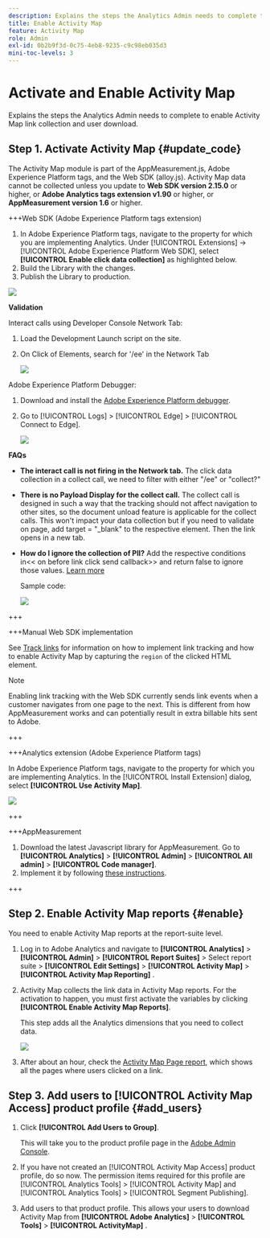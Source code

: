 ```yaml
---
description: Explains the steps the Analytics Admin needs to complete to enable Activity Map link collection and user download.
title: Enable Activity Map
feature: Activity Map
role: Admin
exl-id: 0b2b9f3d-0c75-4eb8-9235-c9c98eb035d3
mini-toc-levels: 3
---
```


# Activate and Enable Activity Map

Explains the steps the Analytics Admin needs to complete to enable Activity Map link collection and user download.

## Step 1. Activate Activity Map {#update_code}

The Activity Map module is part of the AppMeasurement.js, Adobe Experience Platform tags, and the Web SDK (alloy.js). Activity Map data cannot be collected unless you update to **Web SDK version 2.15.0** or higher, or **Adobe Analytics tags extension v1.90** or higher, or **AppMeasurement version 1.6** or higher. 

+++Web SDK (Adobe Experience Platform tags extension)

1. In Adobe Experience Platform tags, navigate to the property for which you are implementing Analytics. Under [!UICONTROL Extensions] -> [!UICONTROL Adobe Experience Platform Web SDK], select **[!UICONTROL Enable click data collection]** as highlighted below. 
1. Build the Library with the changes.
1. Publish the Library to production.

![](assets/web_sdk.png)

**Validation**

Interact calls using Developer Console Network Tab:

1. Load the Development Launch script on the site.
1. On Click of Elements, search for '/ee' in the Network Tab

   ![](assets/validation1.png)

Adobe Experience Platform Debugger:

1. Download and install the [Adobe Experience Platform debugger](https://chrome.google.com/webstore/detail/adobe-experience-platform/bfnnokhpnncpkdmbokanobigaccjkpo).
1. Go to [!UICONTROL Logs] > [!UICONTROL Edge] > [!UICONTROL Connect to Edge]. 

   ![](assets/validation2.jpg)

**FAQs**

* **The interact call is not firing in the Network tab.**
   The click data collection in a collect call, we need to filter with either "/ee" or "collect?"

* **There is no Payload Display for the collect call.**
   The collect call is designed in such a way that the tracking should not affect  navigation to other sites, so the document unload feature is applicable for the collect calls. This won't impact your data collection but if you need to validate on page, add target = "_blank" to the respective element. Then the link opens in a new tab.

* **How do I ignore the collection of PII?**
   Add the respective conditions in<< on before link click send callback>> and return false to ignore those values. [Learn more](https://experienceleague.adobe.com/docs/experience-platform/edge/fundamentals/configuring-the-sdk.html?lang=en)  
   
   Sample code:

   ![](assets/sample-code.png)

+++

+++Manual Web SDK implementation

See [Track links](https://experienceleague.adobe.com/docs/experience-platform/edge/data-collection/track-links.html) for information on how to implement link tracking and how to enable Activity Map by capturing the `region` of the clicked HTML element.

>[!NOTE]
>
>Enabling link tracking with the Web SDK currently sends link events when a customer navigates from one page to the next. This is different from how AppMeasurement works and can potentially result in extra billable hits sent to Adobe.

+++

+++Analytics extension (Adobe Experience Platform tags)

In Adobe Experience Platform tags, navigate to the property for which you are implementing Analytics. In the [!UICONTROL Install Extension] dialog, select **[!UICONTROL Use Activity Map]**.

![](assets/aa_extension.png)

+++

+++AppMeasurement

1. Download the latest Javascript library for AppMeasurement.
   Go to **[!UICONTROL Analytics]** > **[!UICONTROL Admin]** > **[!UICONTROL All admin]** > **[!UICONTROL Code manager]**.
1. Implement it by following [these instructions](https://experienceleague.adobe.com/docs/analytics/implementation/js/overview.html).

+++

## Step 2. Enable Activity Map reports {#enable}

You need to enable Activity Map reports at the report-suite level.

1. Log in to Adobe Analytics and navigate to  **[!UICONTROL Analytics]** > **[!UICONTROL Admin]** > **[!UICONTROL Report Suites]** > Select report suite > **[!UICONTROL Edit Settings]** > **[!UICONTROL Activity Map]** > **[!UICONTROL Activity Map Reporting]** .

1. Activity Map collects the link data in Activity Map reports. For the activation to happen, you must first activate the variables by clicking **[!UICONTROL Enable Activity Map Reports]**.

   This step adds all the Analytics dimensions that you need to collect data.

   ![](assets/enable.png)

1. After about an hour, check the [Activity Map Page report](/help/analyze/activity-map/activitymap-reporting-analytics.md), which shows all the pages where users clicked on a link.

## Step 3. Add users to [!UICONTROL Activity Map Access] product profile {#add_users}

1. Click **[!UICONTROL Add Users to Group]**.

   This will take you to the product profile page in the [Adobe Admin Console](https://adminconsole.adobe.com/E2F05B3B52F54D2E0A490D44@AdobeOrg/overview).

1. If you have not created an [!UICONTROL Activity Map Access] product profile, do so now. The permission items required for this profile are [!UICONTROL Analytics Tools] > [!UICONTROL Activity Map] and [!UICONTROL Analytics Tools] > [!UICONTROL Segment Publishing].

1. Add users to that product profile. This allows your users to download Activity Map from  **[!UICONTROL Adobe Analytics]** > **[!UICONTROL Tools]** > **[!UICONTROL ActivityMap]** .

